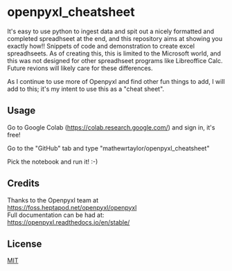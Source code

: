 # openpyxl_cheatsheet
It's easy to use python to ingest data and spit out a nicely formatted and completed spreadhseet at the end, and this repository aims at showing you exactly how!! Snippets of code and demonstration to create excel spreadhseets.  As of creating this, this is limited to the Microsoft world, and this was not designed for other spreadhseet programs like Libreoffice Calc.  Future revions will likely care for these differences.

As I continue to use more of Openpyxl and find other fun things to add, I will add to this; it's my intent to use this as a "cheat sheet".

## Usage

Go to Google Colab (https://colab.research.google.com/) and sign in, it's free! 

Go to the "GitHub" tab and type "mathewrtaylor/openpyxl_cheatsheet"

Pick the notebook and run it! :-)


## Credits
Thanks to the Openpyxl team at https://foss.heptapod.net/openpyxl/openpyxl <br>
Full documentation can be had at: https://openpyxl.readthedocs.io/en/stable/

## License
[MIT](https://choosealicense.com/licenses/mit/)
